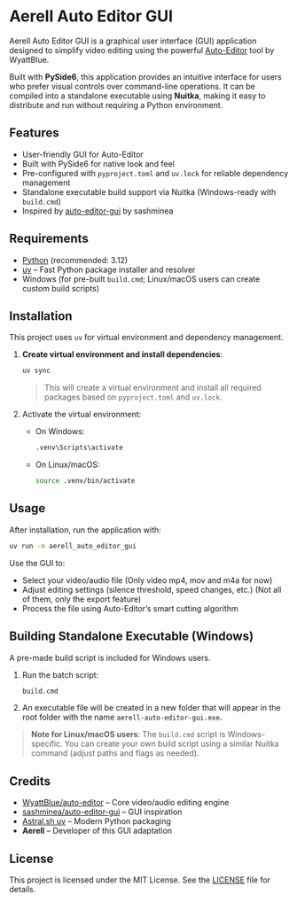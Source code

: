 # Aerell Auto Editor GUI

Aerell Auto Editor GUI is a graphical user interface (GUI) application designed to simplify video editing using the powerful [Auto-Editor](https://github.com/WyattBlue/auto-editor) tool by WyattBlue.

Built with **PySide6**, this application provides an intuitive interface for users who prefer visual controls over command-line operations. It can be compiled into a standalone executable using **Nuitka**, making it easy to distribute and run without requiring a Python environment.

## Features
- User-friendly GUI for Auto-Editor
- Built with PySide6 for native look and feel
- Pre-configured with `pyproject.toml` and `uv.lock` for reliable dependency management
- Standalone executable build support via Nuitka (Windows-ready with `build.cmd`)
- Inspired by [auto-editor-gui](https://github.com/sashminea/auto-editor-gui) by sashminea

## Requirements
- [Python](https://www.python.org/downloads/) (recommended: 3.12)
- [uv](https://github.com/astral-sh/uv) – Fast Python package installer and resolver
- Windows (for pre-built `build.cmd`; Linux/macOS users can create custom build scripts)

## Installation
This project uses `uv` for virtual environment and dependency management.

1. **Create virtual environment and install dependencies**:
   ```bash
   uv sync
   ```
   > This will create a virtual environment and install all required packages based on `pyproject.toml` and `uv.lock`.

3. Activate the virtual environment:
   - On Windows:
     ```bash
     .venv\Scripts\activate
     ```
   - On Linux/macOS:
     ```bash
     source .venv/bin/activate
     ```

## Usage
After installation, run the application with:
```bash
uv run -m aerell_auto_editor_gui
```

Use the GUI to:
- Select your video/audio file (Only video mp4, mov and m4a for now)
- Adjust editing settings (silence threshold, speed changes, etc.) (Not all of them, only the export feature)
- Process the file using Auto-Editor’s smart cutting algorithm

## Building Standalone Executable (Windows)
A pre-made build script is included for Windows users.

1. Run the batch script:
   ```cmd
   build.cmd
   ```
   
2. An executable file will be created in a new folder that will appear in the root folder with the name `aerell-auto-editor-gui.exe`.

> **Note for Linux/macOS users**: The `build.cmd` script is Windows-specific. You can create your own build script using a similar Nuitka command (adjust paths and flags as needed).

## Credits
- [WyattBlue/auto-editor](https://github.com/WyattBlue/auto-editor) – Core video/audio editing engine
- [sashminea/auto-editor-gui](https://github.com/sashminea/auto-editor-gui) – GUI inspiration
- [Astral.sh uv](https://github.com/astral-sh/uv) – Modern Python packaging
- **Aerell** – Developer of this GUI adaptation

## License
This project is licensed under the MIT License. See the [LICENSE](LICENSE) file for details.
